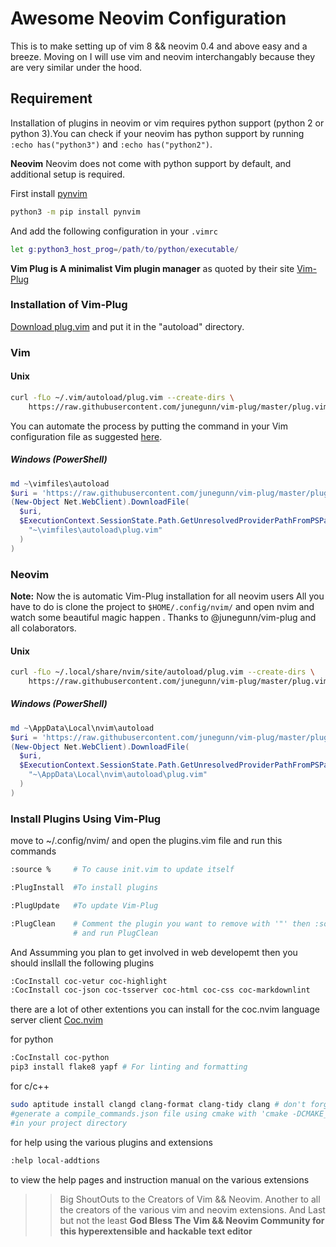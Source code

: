 # Awesome Neovim Configuration

This is to make setting up of vim 8 && neovim 0.4 and above easy and a breeze.
Moving on I will use vim and neovim interchangably because they are very similar
under the hood.

## Requirement

Installation of plugins in neovim or vim requires python support
(python 2 or python 3).You can check if your neovim has python support by running
`:echo has("python3")` and `:echo has("python2")`.

__Neovim__
Neovim does not come with python support by default, and additional setup is required.

First install [pynvim](https://github.com/neovim/pynvim)

```bash
python3 -m pip install pynvim
```

And add the following configuration in your `.vimrc`

```bash
let g:python3_host_prog=/path/to/python/executable/
```

__Vim Plug is A minimalist Vim plugin manager__ as quoted by their site
[Vim-Plug](https://github.com/junegunn/vim-plug)

### Installation of Vim-Plug

[Download plug.vim](https://raw.githubusercontent.com/junegunn/vim-plug/master/plug.vim)
and put it in the "autoload" directory.

### Vim

#### Unix

```sh
curl -fLo ~/.vim/autoload/plug.vim --create-dirs \
    https://raw.githubusercontent.com/junegunn/vim-plug/master/plug.vim
```

You can automate the process by putting the command in your Vim configuration
file as suggested [here][auto].

[auto]: https://github.com/junegunn/vim-plug/wiki/tips#automatic-installation

##### Windows (PowerShell)

```powershell
md ~\vimfiles\autoload
$uri = 'https://raw.githubusercontent.com/junegunn/vim-plug/master/plug.vim'
(New-Object Net.WebClient).DownloadFile(
  $uri,
  $ExecutionContext.SessionState.Path.GetUnresolvedProviderPathFromPSPath(
    "~\vimfiles\autoload\plug.vim"
  )
)
```

### Neovim

__Note:__ Now the is automatic Vim-Plug installation for all neovim users
All you have to do is clone the project to `$HOME/.config/nvim/` and open nvim
and watch some beautiful magic happen . Thanks to @junegunn/vim-plug and all
colaborators.

#### Unix

```sh
curl -fLo ~/.local/share/nvim/site/autoload/plug.vim --create-dirs \
    https://raw.githubusercontent.com/junegunn/vim-plug/master/plug.vim
```

##### Windows (PowerShell)

```powershell
md ~\AppData\Local\nvim\autoload
$uri = 'https://raw.githubusercontent.com/junegunn/vim-plug/master/plug.vim'
(New-Object Net.WebClient).DownloadFile(
  $uri,
  $ExecutionContext.SessionState.Path.GetUnresolvedProviderPathFromPSPath(
    "~\AppData\Local\nvim\autoload\plug.vim"
  )
)
```

### Install Plugins Using Vim-Plug

move to ~/.config/nvim/ and open the plugins.vim file
and run this commands

```bash
:source %     # To cause init.vim to update itself

:PlugInstall  #To install plugins

:PlugUpdate   #To update Vim-Plug

:PlugClean    # Comment the plugin you want to remove with '"' then :source %
              # and run PlugClean
```

And Assumming you plan to get involved in web developemt then you should
insllall the following plugins

```bash
:CocInstall coc-vetur coc-highlight
:CocInstall coc-json coc-tsserver coc-html coc-css coc-markdownlint
```

there are a lot of other extentions you can install for the coc.nvim language
server client [Coc.nvim](https://github.com/neoclide/coc.nvim/wiki/Using-coc-extensions)

for python

```bash
:CocInstall coc-python
pip3 install flake8 yapf # For linting and formatting
```

for c/c++

```bash
sudo aptitude install clangd clang-format clang-tidy clang # don't forget to
#generate a compile_commands.json file using cmake with 'cmake -DCMAKE_EXPORT_COMPILE_COMMANDS=ON
#in your project directory
```

for help using the various plugins and extensions

```bash
:help local-addtions
```

to view the help pages and instruction manual on the various extensions

>>Big ShoutOuts to the Creators of Vim && Neovim.
>Another to all the creators of the various vim and neovim extensions.
>And Last but not the least __God Bless The Vim && Neovim Community for this
>hyperextensible and hackable text editor__
